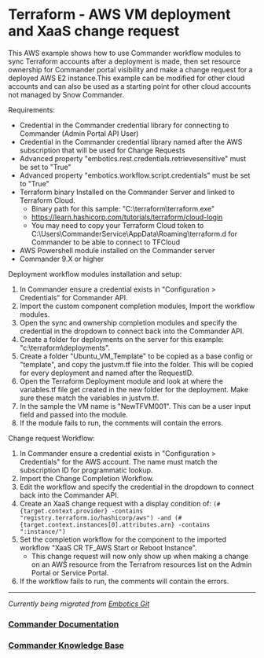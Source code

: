 # Terraform - AWS VM deployment and XaaS change request

This AWS example shows how to use Commander workflow modules to sync Terraform accounts after a deployment is made, then set resource ownership for Commander portal visibility and make a change request for a deployed AWS E2 instance.This example can be modified for other cloud accounts and can also be used as a starting point for other cloud accounts not managed by Snow Commander.

Requirements:
* Credential in the Commander credential library for connecting to Commander (Admin Portal API User)
* Credential in the Commander credential library named after the AWS subscription that will be used for Change Requests
* Advanced property "embotics.rest.credentials.retrievesensitive" must be set to "True"
* Advanced property "embotics.workflow.script.credentials" must be set to "True"
* Terraform binary Installed on the Commander Server and linked to Terraform Cloud.
    * Binary path for this sample:  "C:\terraform\terraform.exe"
    * https://learn.hashicorp.com/tutorials/terraform/cloud-login
    * You may need to copy your Terraform Cloud token to C:\Users\CommanderService\AppData\Roaming\terraform.d for Commander to be able to connect to TFCloud
* AWS Powershell module installed on the Commander server
* Commander 9.X or higher 



Deployment workflow modules installation and setup:
1. In Commander ensure a credential exists in "Configuration > Credentials" for Commander API.
2. Import the custom component completion modules, Import the workflow modules.
3. Open the sync and ownership completion modules and specify the credential in the dropdown to connect back into the Commander API. 
4. Create a folder for deployments on the  server for this example: "c:\terraform\deployments".
5. Create a folder "Ubuntu_VM_Template" to be copied as a base config or "template", and copy the justvm.tf file into the folder. This will be copied for every deployment and named after the RequestID. 
6. Open the Terraform Deployment module and look at where the variables.tf file get created in the new folder for the deployment. Make sure these match the variables in justvm.tf.
7. In the sample the VM name is "NewTFVM001". This can be a user input field and passed into the module.
8. If the module fails to run, the comments will contain the errors.

Change request Workflow:
1. In Commander ensure a credential exists in "Configuration > Credentials" for the AWS account. The name must match the subscription ID for programmatic lookup. 
2. Import the Change Completion Workflow. 
3. Edit the workflow and specify the credential in the dropdown to connect back into the Commander API.
4. Create an XaaS change request with a display condition of: ```(#{target.context.provider} -contains "registry.terraform.io/hashicorp/aws") -and (#{target.context.instances[0].attributes.arn} -contains ":instance/")```
5. Set the completion workflow for the component to the imported workflow "XaaS CR TF_AWS Start or Reboot Instance". 
    * This change request will now only show up when making a change on an AWS resource from the Terrafrom resources list  on the Admin Portal or Service Portal. 
6. If the workflow fails to run, the comments will contain the errors.
____

*Currently being migrated from [Embotics Git](https://github.com/Embotics)*

### [Commander Documentation](https://docs.snowsoftware.com/commander/index.htm)

### [Commander Knowledge Base](https://community.snowsoftware.com/s/topic/0TO1r000000E5srGAC/commander?tabset-056aa=2)
